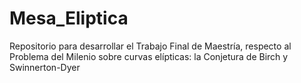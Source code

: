 # Mesa_Eliptica
Repositorio para desarrollar el Trabajo Final de Maestría, respecto al Problema del Milenio sobre curvas elípticas: la Conjetura de Birch y Swinnerton-Dyer

